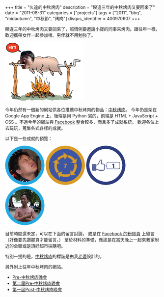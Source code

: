 +++
title = "久違的中秋烤肉"
description = "睽違三年的中秋烤肉又要回來了"
date = "2011-08-31"
categories = ["projects"]
tags = ["2011", "bbq", "midautumn", "中秋節", "烤肉"]
disqus_identifier = 400970607
+++

睽違三年的中秋烤肉又要回來了，照慣例要邀請小寶的同事來烤肉。跟往年一樣，
歡迎攜帶女伴一起參加唷。男伴就不用勉強了。

![中秋烤肉的標誌][1]

今年仍然有一個新的網站供各位推薦中秋烤肉的物品：[中秋烤肉]。
今年仍是架在 Google App Engine 上，後端是用 Python 寫的，前端是 HTML +
JavaScript + CSS 。不過今年的網站與 [Facebook] 整合較多，而且多了成就系統。
歡迎各位上去玩玩，蒐集各式各樣的成就。

以下是一些成就的預覽：

![成就][2]
![成就][3]
![成就][4]
![成就][5]

目前時間還未定，可以在下面的留言討論，
或是在 [Facebook 的粉絲頁] 上留言（好像要先讚那頁才能留言。）
至於材料的準備，應該是在當天晚上一起來我家附近的全聯或是頂好超市採購吧。

特別一提的是，[中秋烤肉]的標誌是由我[老婆]設計的。

另外附上往年中秋烤肉的網站。

- [Pre-中秋烤肉晚會](http://ronhuang.org/eats/y2006)
- [第二屆Pre-中秋烤肉晚會](http://ronhuang.org/eats/midautumn2007)
- [第一屆Post-中秋烤肉晚會](http://apps.facebook.com/adieu-fb/)

[1]: /img/logo-hover.png "中秋烤肉的標誌"
[2]: /img/cloony-toro.png "成就"
[3]: /img/continuous-visit-count-7.png "成就"
[4]: /img/like-count-1.png "成就"
[5]: /img/starlight-warrior.png "成就"
[Facebook 的粉絲頁]: http://www.facebook.com/apps/application.php?id=271148119565356
[中秋烤肉]: http://ronhuang.org/eats/y2011
[老婆]: http://grace.hng.tw/
[Facebook]: http://www.facebook.com/
